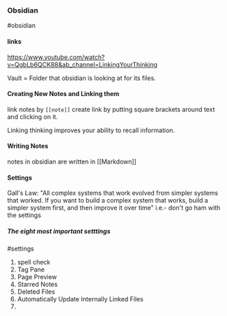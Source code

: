 ### Obsidian
#obsidian
#### links
https://www.youtube.com/watch?v=QgbLb6QCK88&ab_channel=LinkingYourThinking

Vault = Folder that obsidian is looking at for its files. 

#### Creating New Notes and Linking them
link notes by ```[[note]]```
create link by putting square brackets around text and clicking on it. 

Linking thinking improves your ability to recall information.

#### Writing Notes
notes in obsidian are written in [[Markdown]]

#### Settings
Gall's Law: "All complex systems that work evolved from simpler systems that worked. If you want to build a complex system that works, build a simpler system first, and then improve it over time"
i.e.- don't go ham with the settings

##### The eight most important setttings
#settings
1. spell check
2. Tag Pane
3. Page Preview
4. Starred Notes
5. Deleted Files
6. Automatically Update Internally Linked Files
7. 